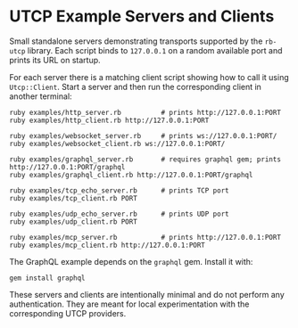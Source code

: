 # UTCP Example Servers and Clients

Small standalone servers demonstrating transports supported by the `rb-utcp` library.
Each script binds to `127.0.0.1` on a random available port and prints its URL on startup.

For each server there is a matching client script showing how to call it using `Utcp::Client`.
Start a server and then run the corresponding client in another terminal:

```
ruby examples/http_server.rb          # prints http://127.0.0.1:PORT
ruby examples/http_client.rb http://127.0.0.1:PORT

ruby examples/websocket_server.rb     # prints ws://127.0.0.1:PORT/
ruby examples/websocket_client.rb ws://127.0.0.1:PORT/

ruby examples/graphql_server.rb       # requires graphql gem; prints http://127.0.0.1:PORT/graphql
ruby examples/graphql_client.rb http://127.0.0.1:PORT/graphql

ruby examples/tcp_echo_server.rb      # prints TCP port
ruby examples/tcp_client.rb PORT

ruby examples/udp_echo_server.rb      # prints UDP port
ruby examples/udp_client.rb PORT

ruby examples/mcp_server.rb           # prints http://127.0.0.1:PORT
ruby examples/mcp_client.rb http://127.0.0.1:PORT
```

The GraphQL example depends on the `graphql` gem. Install it with:

```
gem install graphql
```

These servers and clients are intentionally minimal and do not perform any authentication.
They are meant for local experimentation with the corresponding UTCP providers.
